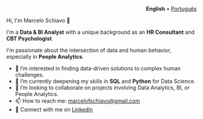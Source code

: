 <p align="right">
  <b>English</b> • 
  <a href="https://github.com/marcelofschiavo/marcelofschiavo/blob/main/readme-pt.md">Português</a>
</p>
Hi, I'm Marcelo Schiavo 👋

I'm a **Data & BI Analyst** with a unique background as an **HR Consultant** and **CBT Psychologist**. 

I'm passionate about the intersection of data and human behavior, especially in **People Analytics**.

- 🔭 I’m interested in finding data-driven solutions to complex human challenges.
- 🌱 I’m currently deepening my skills in **SQL** and **Python** for Data Science.
- 🤝 I’m looking to collaborate on projects involving Data Analytics, BI, or People Analytics.
- 📫 How to reach me: [marcelofschiavo@gmail.com](mailto:marcelofschiavo@gmail.com)
- 🔗 Connect with me on [LinkedIn](https://www.linkedin.com/in/SEU-PERFIL-AQUI)
